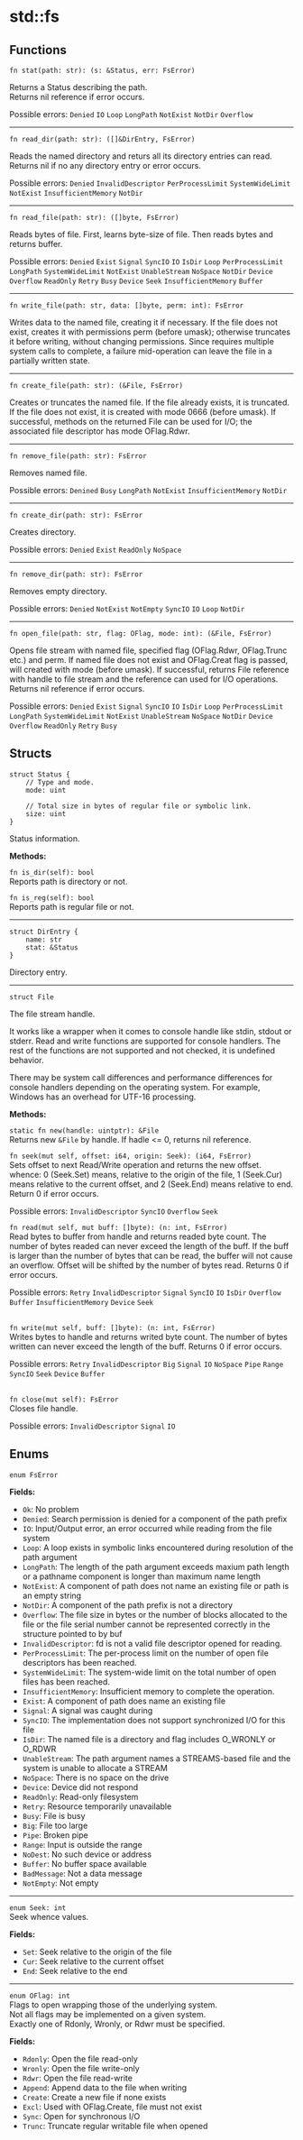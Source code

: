 # std::fs

## Functions
```jule
fn stat(path: str): (s: &Status, err: FsError)
```
Returns a Status describing the path.\
Returns nil reference if error occurs.

Possible errors: `Denied` `IO` `Loop` `LongPath` `NotExist` `NotDir` `Overflow`

---

```jule
fn read_dir(path: str): ([]&DirEntry, FsError)
```
Reads the named directory and returs all its directory entries can read.\
Returns nil if no any directory entry or error occurs.

Possible errors: `Denied` `InvalidDescriptor` `PerProcessLimit` `SystemWideLimit` `NotExist` `InsufficientMemory` `NotDir`

---

```jule
fn read_file(path: str): ([]byte, FsError)
```
Reads bytes of file. First, learns byte-size of file. Then reads bytes and returns buffer.

Possible errors: `Denied` `Exist` `Signal` `SyncIO` `IO` `IsDir` `Loop` `PerProcessLimit` `LongPath` `SystemWideLimit` `NotExist` `UnableStream` `NoSpace` `NotDir` `Device` `Overflow` `ReadOnly` `Retry` `Busy` `Device` `Seek` `InsufficientMemory` `Buffer`

---

```jule
fn write_file(path: str, data: []byte, perm: int): FsError
```
Writes data to the named file, creating it if necessary. If the file does not exist, creates it with permissions perm (before umask); otherwise truncates it before writing, without changing permissions. Since requires multiple system calls to complete, a failure mid-operation can leave the file in a partially written state.

---

```jule
fn create_file(path: str): (&File, FsError)
```
Creates or truncates the named file. If the file already exists, it is truncated. If the file does not exist, it is created with mode 0666 (before umask). If successful, methods on the returned File can be used for I/O; the associated file descriptor has mode OFlag.Rdwr.

---

```jule
fn remove_file(path: str): FsError
```
Removes named file.

Possible errors: `Denined` `Busy` `LongPath` `NotExist` `InsufficientMemory` `NotDir`

---

```jule
fn create_dir(path: str): FsError
```
Creates directory.

Possible errors: `Denied` `Exist` `ReadOnly` `NoSpace`

---

```jule
fn remove_dir(path: str): FsError
```
Removes empty directory.

Possible errors: `Denied` `NotExist` `NotEmpty` `SyncIO` `IO` `Loop` `NotDir`

---

```jule
fn open_file(path: str, flag: OFlag, mode: int): (&File, FsError)
```
Opens file stream with named file, specified flag (OFlag.Rdwr, OFlag.Trunc etc.) and perm. If named file does not exist and OFlag.Creat flag is passed, will created with mode (before umask). If successful, returns File reference with handle to file stream and the reference can used for I/O operations. Returns nil reference if error occurs.

Possible errors: `Denied` `Exist` `Signal` `SyncIO` `IO` `IsDir` `Loop` `PerProcessLimit` `LongPath` `SystemWideLimit` `NotExist` `UnableStream` `NoSpace` `NotDir` `Device` `Overflow` `ReadOnly` `Retry` `Busy`

## Structs
```jule
struct Status {
    // Type and mode.
    mode: uint

    // Total size in bytes of regular file or symbolic link.
    size: uint
}
```
Status information. 

**Methods:**

`fn is_dir(self): bool`\
Reports path is directory or not.

`fn is_reg(self): bool`\
Reports path is regular file or not.

---

```
struct DirEntry {
    name: str
    stat: &Status
}
```
Directory entry.

---

```
struct File
```
The file stream handle.

It works like a wrapper when it comes to console handle like stdin, stdout or stderr. Read and write functions are supported for console handlers. The rest of the functions are not supported and not checked, it is undefined behavior.

There may be system call differences and performance differences for console handlers depending on the operating system. For example, Windows has an overhead for UTF-16 processing.

**Methods:**

`static fn new(handle: uintptr): &File`\
Returns new `&File` by handle.
If hadle <= 0, returns nil reference.

`fn seek(mut self, offset: i64, origin: Seek): (i64, FsError)`\
Sets offset to next Read/Write operation and returns the new offset. whence: 0 (Seek.Set) means, relative to the origin of the file, 1 (Seek.Cur) means relative to the current offset, and 2 (Seek.End) means relative to end. Return 0 if error occurs.

Possible errors: `InvalidDescriptor` `SyncIO` `Overflow` `Seek`

`fn read(mut self, mut buff: []byte): (n: int, FsError)`\
Read bytes to buffer from handle and returns readed byte count. The number of bytes readed can never exceed the length of the buff. If the buff is larger than the number of bytes that can be read, the buffer will not cause an overflow. Offset will be shifted by the number of bytes read. Returns 0 if error occurs.

Possible errors: `Retry` `InvalidDescriptor` `Signal` `SyncIO` `IO` `IsDir` `Overflow` `Buffer` `InsufficientMemory` `Device` `Seek`

\
`fn write(mut self, buff: []byte): (n: int, FsError)`\
Writes bytes to handle and returns writed byte count. The number of bytes written can never exceed the length of the buff. Returns 0 if error occurs.

Possible errors: `Retry` `InvalidDescriptor` `Big` `Signal` `IO` `NoSpace` `Pipe` `Range` `SyncIO` `Seek` `Device` `Buffer`

\
`fn close(mut self): FsError`\
Closes file handle. 

Possible errors: `InvalidDescriptor` `Signal` `IO`

## Enums
`enum FsError`

**Fields:**
- `Ok`: No problem
- `Denied`: Search permission is denied for a component of the path prefix
- `IO`: Input/Output error, an error occurred while reading from the file system
- `Loop`: A loop exists in symbolic links encountered during resolution of the path argument
- `LongPath`: The length of the path argument exceeds maxium path length or a pathname component is longer than maximum name length
- `NotExist`: A component of path does not name an existing file or path is an empty string
- `NotDir`: A component of the path prefix is not a directory
- `Overflow`: The file size in bytes or the number of blocks allocated to the file or the file serial number cannot be represented correctly in the structure pointed to by buf
- `InvalidDescriptor`: fd is not a valid file descriptor opened for reading.
- `PerProcessLimit`: The per-process limit on the number of open file descriptors has been reached.
- `SystemWideLimit`: The system-wide limit on the total number of open files has been reached.
- `InsufficientMemory`: Insufficient memory to complete the operation.
- `Exist`: A component of path does name an existing file
- `Signal`: A signal was caught during
- `SyncIO`: The implementation does not support synchronized I/O for this file
- `IsDir`: The named file is a directory and flag includes O_WRONLY or O_RDWR
- `UnableStream`: The path argument names a STREAMS-based file and the system is unable to allocate a STREAM
- `NoSpace`: There is no space on the drive
- `Device`: Device did not respond
- `ReadOnly`: Read-only filesystem
- `Retry`: Resource temporarily unavailable
- `Busy`: File is busy
- `Big`: File too large
- `Pipe`: Broken pipe
- `Range`: Input is outside the range
- `NoDest`: No such device or address
- `Buffer`: No buffer space available
- `BadMessage`: Not a data message
- `NotEmpty`: Not empty

---

`enum Seek: int`\
Seek whence values.

**Fields:**
- `Set`: Seek relative to the origin of the file
- `Cur`: Seek relative to the current offset
- `End`: Seek relative to the end

---

`enum OFlag: int`\
Flags to open wrapping those of the underlying system.\
Not all flags may be implemented on a given system.\
Exactly one of Rdonly, Wronly, or Rdwr must be specified. 

**Fields:**
- `Rdonly`: Open the file read-only
- `Wronly`: Open the file write-only
- `Rdwr`: Open the file read-write
- `Append`: Append data to the file when writing
- `Create`: Create a new file if none exists
- `Excl`: Used with OFlag.Create, file must not exist
- `Sync`: Open for synchronous I/O
- `Trunc`: Truncate regular writable file when opened

